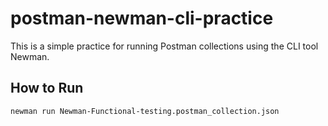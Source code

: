 # postman-newman-cli-practice
This is a simple practice for running Postman collections using the CLI tool Newman.

## How to Run

```bash
newman run Newman-Functional-testing.postman_collection.json

